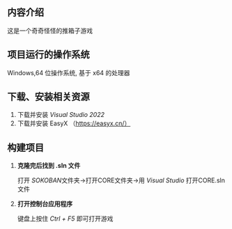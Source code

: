 ## 内容介绍

这是一个奇奇怪怪的推箱子游戏

## 项目运行的操作系统

Windows,64 位操作系统, 基于 x64 的处理器

## 下载、安装相关资源

1. 下载并安装 *Visual Studio 2022*
2. 下载并安装 EasyX （https://easyx.cn/）

## 构建项目

1. **克隆完后找到 .sln 文件**

   打开 *SOKOBAN*文件夹→打开CORE文件夹→用 *Visual Studio*  打开CORE.sln 文件

2. **打开控制台应用程序**

   键盘上按住 *Ctrl + F5* 即可打开游戏